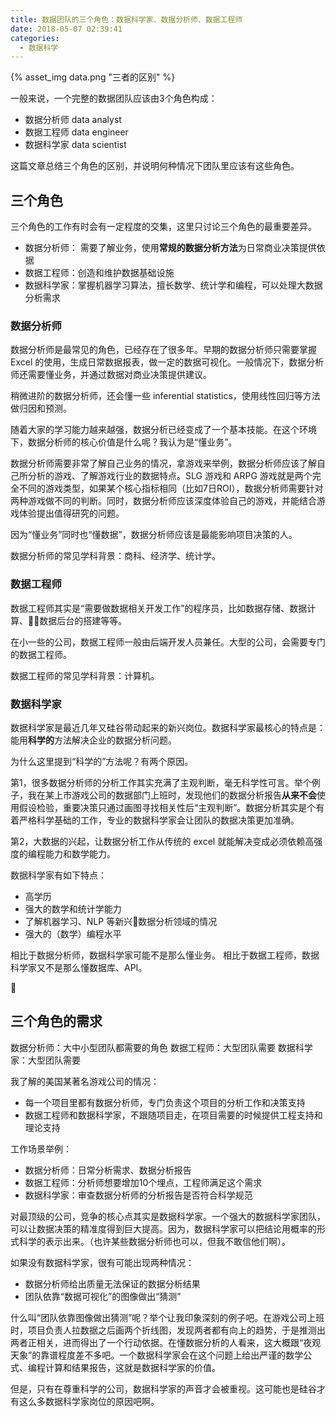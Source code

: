 ```yaml
---
title: 数据团队的三个角色：数据科学家、数据分析师、数据工程师
date: 2018-05-07 02:39:41
categories:
  - 数据科学
---
```


{% asset_img data.png "三者的区别" %}

一般来说，一个完整的数据团队应该由3个角色构成：
- 数据分析师 data analyst
- 数据工程师 data engineer
- 数据科学家 data scientist

这篇文章总结三个角色的区别，并说明何种情况下团队里应该有这些角色。

<!-- more -->

## 三个角色

三个角色的工作有时会有一定程度的交集，这里只讨论三个角色的最重要差异。

- 数据分析师： 需要了解业务，使用**常规的数据分析方法**为日常商业决策提供依据
- 数据工程师：创造和维护数据基础设施
- 数据科学家：掌握机器学习算法，擅长数学、统计学和编程，可以处理大数据分析需求


### 数据分析师

数据分析师是最常见的角色，已经存在了很多年。早期的数据分析师只需要掌握 Excel 的使用，生成日常数据报表，做一定的数据可视化。一般情况下，数据分析师还需要懂业务，并通过数据对商业决策提供建议。

稍微进阶的数据分析师，还会懂一些 inferential statistics，使用线性回归等方法做归因和预测。

随着大家的学习能力越来越强，数据分析已经变成了一个基本技能。在这个环境下，数据分析师的核心价值是什么呢？我认为是“懂业务”。

数据分析师需要非常了解自己业务的情况，拿游戏来举例，数据分析师应该了解自己所分析的游戏、了解游戏行业的数据特点。SLG 游戏和 ARPG 游戏就是两个完全不同的游戏类型，如果某个核心指标相同（比如7日ROI），数据分析师需要针对两种游戏做不同的判断。同时，数据分析师应该深度体验自己的游戏，并能结合游戏体验提出值得研究的问题。

因为“懂业务”同时也“懂数据”，数据分析师应该是最能影响项目决策的人。

数据分析师的常见学科背景：商科、经济学、统计学。

### 数据工程师

数据工程师其实是“需要做数据相关开发工作”的程序员，比如数据存储、数据计算、数据后台的搭建等等。

在小一些的公司，数据工程师一般由后端开发人员兼任。大型的公司，会需要专门的数据工程师。

数据工程师的常见学科背景：计算机。

### 数据科学家

数据科学家是最近几年又硅谷带动起来的新兴岗位。数据科学家最核心的特点是：能用**科学的**方法解决企业的数据分析问题。

为什么这里提到“科学的”方法呢？有两个原因。

第1，很多数据分析师的分析工作其实充满了主观判断，毫无科学性可言。举个例子，我在某上市游戏公司的数据部门上班时，发现他们的数据分析报告**从来不会**使用假设检验，重要决策只通过画图寻找相关性后“主观判断”。数据分析其实是个有着严格科学基础的工作，专业的数据科学家会让团队的数据决策更加准确。

第2，大数据的兴起，让数据分析工作从传统的 excel 就能解决变成必须依赖高强度的编程能力和数学能力。

数据科学家有如下特点：
- 高学历
- 强大的数学和统计学能力
- 了解机器学习、NLP 等新兴数据分析领域的情况
- 强大的（数学）编程水平

相比于数据分析师，数据科学家可能不是那么懂业务。
相比于数据工程师，数据科学家又不是那么懂数据库、API。


## 三个角色的需求

数据分析师：大中小型团队都需要的角色
数据工程师：大型团队需要
数据科学家：大型团队需要

我了解的美国某著名游戏公司的情况：
- 每一个项目里都有数据分析师，专门负责这个项目的分析工作和决策支持
- 数据工程师和数据科学家，不跟随项目走，在项目需要的时候提供工程支持和理论支持

工作场景举例：
- 数据分析师：日常分析需求、数据分析报告
- 数据工程师：分析师想要增加10个埋点，工程师满足这个需求
- 数据科学家：审查数据分析师的分析报告是否符合科学规范

对最顶级的公司，竞争的核心点其实是数据科学家。一个强大的数据科学家团队，可以让数据决策的精准度得到巨大提高。因为，数据科学家可以把结论用概率的形式科学的表示出来。（也许某些数据分析师也可以，但我不敢信他们啊）。

如果没有数据科学家，很有可能出现两种情况：
- 数据分析师给出质量无法保证的数据分析结果
- 团队依靠“数据可视化”的图像做出“猜测”

什么叫“团队依靠图像做出猜测”呢？举个让我印象深刻的例子吧。在游戏公司上班时，项目负责人拉数据之后画两个折线图，发现两者都有向上的趋势，于是推测出两者正相关，进而得出了一个行动依据。在懂数据分析的人看来，这大概跟“夜观天象”的靠谱程度差不多吧。一个数据科学家会在这个问题上给出严谨的数学公式、编程计算和结果报告，这就是数据科学家的价值。

但是，只有在尊重科学的公司，数据科学家的声音才会被重视。这可能也是硅谷才有这么多数据科学家岗位的原因吧啊。
